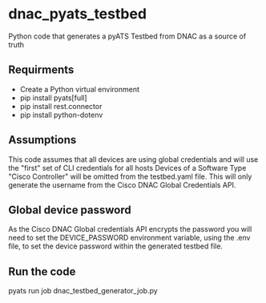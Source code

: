 # dnac_pyats_testbed

Python code that generates a pyATS Testbed from DNAC as a source of truth

## Requirments

- Create a Python virtual environment
- pip install pyats[full]
- pip install rest.connector
- pip install python-dotenv

## Assumptions

This code assumes that all devices are using global credentials and will use the "first" set of CLI credentials for all hosts
Devices of a Software Type "Cisco Controller" will be omitted from the testbed.yaml file. This will only generate the username from the Cisco DNAC Global Credentials API.

## Global device password

As the Cisco DNAC Global credentials API encrypts the password you will need to set the DEVICE_PASSWORD environment variable, using the .env file, to set the device password within the generated testbed file.

## Run the code

pyats run job dnac_testbed_generator_job.py
